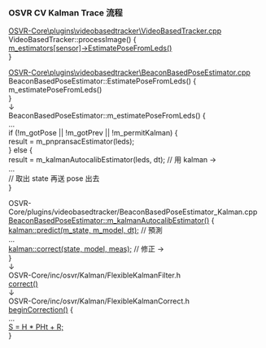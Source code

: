 ### OSVR CV Kalman Trace 流程

[OSVR-Core\plugins\videobasedtracker\VideoBasedTracker.cpp](https://github.com/ethanpeng/OSVR-Core/blob/59405fc1b1a25aea051dfbba0be5171fa19b8b30/plugins/videobasedtracker/VideoBasedTracker.cpp)  
VideoBasedTracker::processImage() {  
[m_estimators[sensor]->EstimatePoseFromLeds()](https://github.com/ethanpeng/OSVR-Core/blob/59405fc1b1a25aea051dfbba0be5171fa19b8b30/plugins/videobasedtracker/VideoBasedTracker.cpp#L202)  
}  

[OSVR-Core\plugins\videobasedtracker\BeaconBasedPoseEstimator.cpp](https://github.com/ethanpeng/OSVR-Core/blob/59405fc1b1a25aea051dfbba0be5171fa19b8b30/plugins/videobasedtracker/BeaconBasedPoseEstimator.cpp)  
BeaconBasedPoseEstimator::EstimatePoseFromLeds() {
    m_estimatePoseFromLeds()  
}  
↓  
BeaconBasedPoseEstimator::m_estimatePoseFromLeds() {  
    ...  
    if (!m_gotPose || !m_gotPrev || !m_permitKalman) {  
    result = m_pnpransacEstimator(leds);  
    } else {  
    result = m_kalmanAutocalibEstimator(leds, dt); // 用 kalman →  
    ...  
    // 取出 state 再送 pose 出去  
}  

OSVR-Core/plugins/videobasedtracker/BeaconBasedPoseEstimator_Kalman.cpp  
[BeaconBasedPoseEstimator::m_kalmanAutocalibEstimator()](https://github.com/ethanpeng/OSVR-Core/blob/59405fc1b1a25aea051dfbba0be5171fa19b8b30/plugins/videobasedtracker/BeaconBasedPoseEstimator_Kalman.cpp#L61) {  
    [kalman::predict(m_state, m_model, dt);](https://github.com/ethanpeng/OSVR-Core/blob/59405fc1b1a25aea051dfbba0be5171fa19b8b30/plugins/videobasedtracker/BeaconBasedPoseEstimator_Kalman.cpp#L135)  // 預測  
    ...  
    [kalman::correct(state, model, meas);](https://github.com/ethanpeng/OSVR-Core/blob/59405fc1b1a25aea051dfbba0be5171fa19b8b30/plugins/videobasedtracker/BeaconBasedPoseEstimator_Kalman.cpp#L247) // 修正 →  
}  
↓  
OSVR-Core/inc/osvr/Kalman/FlexibleKalmanFilter.h  
[correct()](https://github.com/ethanpeng/OSVR-Core/blob/59405fc1b1a25aea051dfbba0be5171fa19b8b30/inc/osvr/Kalman/FlexibleKalmanFilter.h#L58)  
↓  
OSVR-Core/inc/osvr/Kalman/FlexibleKalmanCorrect.h  
[beginCorrection()](https://github.com/ethanpeng/OSVR-Core/blob/59405fc1b1a25aea051dfbba0be5171fa19b8b30/inc/osvr/Kalman/FlexibleKalmanCorrect.h#L135) {  
...  
[S = H * PHt + R;](https://github.com/ethanpeng/OSVR-Core/blob/59405fc1b1a25aea051dfbba0be5171fa19b8b30/inc/osvr/Kalman/FlexibleKalmanCorrect.h#L157)  
}  


